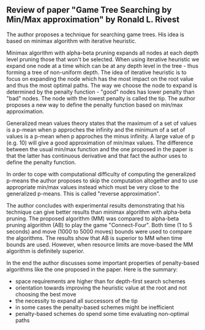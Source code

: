 
## Review of paper "Game Tree Searching by Min/Max approximation" by Ronald L. Rivest

The author proposes a technique for searching game trees. His idea is based on minimax algorithm with iterative heuristic.

Minimax algorithm with alpha-beta pruning expands all nodes at each depth level pruning those that won't be selected. When using iterative heuristic we expand one node at a time which can be at any depth level in the tree - thus forming a tree of non-uniform depth. The idea of iterative heuristic is to focus on expanding the node which has the most impact on the root value and thus the most optimal paths. The way we choose the node to expand is determined by the penalty function - "good" nodes has lower penalty than "bad" nodes. The node with the lowest penalty is called the tip. The author proposes a new way to define the penalty function based on min/max approximation.

Generalized mean values theory states that the maximum of a set of values is a p-mean when p approches the infinity and the minimum of a set of values is a p-mean when p approches the minus infinity. A large value of p (e.g. 10) will give a good approximation of min/max values. The difference between the usual min/max function and the one proposed in the paper is that the latter has continuous derivative and that fact the author uses to define the penalty function.

In order to cope with computational difficulty of computing the generalized p-means the author proposes to skip the computation altogether and to use appropriate min/max values instead which must be very close to the generalized p-means. This is called "reverse approximation".

The author concludes with experimental results demonstrating that his technique can give better results than minimax algorithm with alpha-beta pruning. The proposed algorithm (MM) was compared to alpha-beta pruning algorithm (AB) to play the game "Connect-Four". Both time (1 to 5 seconds) and move (1000 to 5000 moves) bounds were used to compare the algorithms. The results show that AB is superior to MM when time bounds are used. However, when resource limits are move-based the MM algorithm is definitely superior.

In the end the author discusses some important properties of penalty-based algorithms like the one proposed in the paper. Here is the summary:
* space requirements are higher than for depth-first search schemes
* orientation towards improving the heuristic value at the root and not choosing the best move
* the necessity to expand all successors of the tip
* in some cases the penalty-based schemes might be inefficient
* penalty-based schemes do spend some time evaluating non-optimal paths

